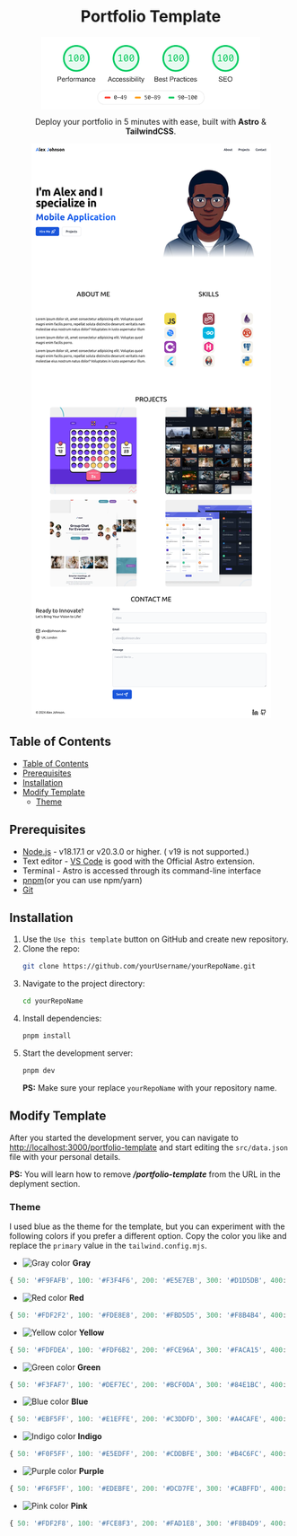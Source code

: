 <h1 align="center">Portfolio Template</h1>

<div align="center"><img src="/src/assets/100lighthouse.png" align="center"></div>

<p align="center">Deploy your portfolio in 5 minutes with ease, built with <strong>Astro</strong> & <strong>TailwindCSS</strong>.</p>

<div align="center"><img src="/src/assets/screenshot.png" align="center"></div>

## Table of Contents

- [Table of Contents](#table-of-contents)
- [Prerequisites](#prerequisites)
- [Installation](#installation)
- [Modify Template](#modify-template)
  - [Theme](#theme)

## Prerequisites

- [Node.js](https://nodejs.org/en/download/package-manager) - v18.17.1 or v20.3.0 or higher. ( v19 is not supported.)
- Text editor - [VS Code](https://nodejs.org/en/download/package-manager) is good with the Official Astro extension.
- Terminal - Astro is accessed through its command-line interface
- [pnpm](https://pnpm.io)(or you can use npm/yarn)
- [Git](https://git-scm.com/downloads)

## Installation

1. Use the `Use this template` button on GitHub and create new repository.
2. Clone the repo:
   ```sh
   git clone https://github.com/yourUsername/yourRepoName.git
   ```
3. Navigate to the project directory:
   ```sh
   cd yourRepoName
   ```
4. Install dependencies:
   ```sh
   pnpm install
   ```
5. Start the development server:
   ```sh
   pnpm dev
   ```
   **PS:** Make sure your replace `yourRepoName` with your repository name.

## Modify Template

After you started the development server, you can navigate to [http://localhost:3000/portfolio-template](http://localhost:3000/portfolio-template) and start editing the `src/data.json` file with your personal details.

**PS:** You will learn how to remove **_/portfolio-template_** from the URL in the deplyment section.

### Theme

I used blue as the theme for the template, but you can experiment with the following colors if you prefer a different option. Copy the color you like and replace the `primary` value in the `tailwind.config.mjs`.

- ![Gray color](https://via.placeholder.com/20x20/6B7280/000000?text=) **Gray**

```js
{ 50: '#F9FAFB', 100: '#F3F4F6', 200: '#E5E7EB', 300: '#D1D5DB', 400: '#9CA3AF', 500: '#6B7280', 600: '#4B5563', 700: '#374151', 800: '#1F2937', 900: '#111827' }
```

- ![Red color](https://via.placeholder.com/20x20/F05252/000000?text=) **Red**

```js
{ 50: '#FDF2F2', 100: '#FDE8E8', 200: '#FBD5D5', 300: '#F8B4B4', 400: '#F98080', 500: '#F05252', 600: '#E02424', 700: '#C81E1E', 800: '#9B1C1C', 900: '#771D1D' }
```

- ![Yellow color](https://via.placeholder.com/20x20/C27803/000000?text=) **Yellow**

```js
{ 50: '#FDFDEA', 100: '#FDF6B2', 200: '#FCE96A', 300: '#FACA15', 400: '#E3A008', 500: '#C27803', 600: '#9F580A', 700: '#8E4B10', 800: '#723B13', 900: '#633112' }
```

- ![Green color](https://via.placeholder.com/20x20/0E9F6E/000000?text=) **Green**

```js
{ 50: '#F3FAF7', 100: '#DEF7EC', 200: '#BCF0DA', 300: '#84E1BC', 400: '#31C48D', 500: '#0E9F6E', 600: '#057A55', 700: '#046C4E', 800: '#03543F', 900: '#014737' }
```

- ![Blue color](https://via.placeholder.com/20x20/3F83F8/000000?text=) **Blue**

```js
{ 50: '#EBF5FF', 100: '#E1EFFE', 200: '#C3DDFD', 300: '#A4CAFE', 400: '#76A9FA', 500: '#3F83F8', 600: '#1C64F2', 700: '#1A56DB', 800: '#1E429F', 900: '#233876' }
```

- ![Indigo color](https://via.placeholder.com/20x20/6875F5/000000?text=) **Indigo**

```js
{ 50: '#F0F5FF', 100: '#E5EDFF', 200: '#CDDBFE', 300: '#B4C6FC', 400: '#8DA2FB', 500: '#6875F5', 600: '#5850EC', 700: '#5145CD', 800: '#42389D', 900: '#362F78' }
```

- ![Purple color](https://via.placeholder.com/20x20/9061F9/000000?text=) **Purple**

```js
{ 50: '#F6F5FF', 100: '#EDEBFE', 200: '#DCD7FE', 300: '#CABFFD', 400: '#AC94FA', 500: '#9061F9', 600: '#7E3AF2', 700: '#6C2BD9', 800: '#5521B5', 900: '#4A1D96' }
```

- ![Pink color](https://via.placeholder.com/20x20/E74694/000000?text=) **Pink**

```js
{ 50: '#FDF2F8', 100: '#FCE8F3', 200: '#FAD1E8', 300: '#F8B4D9', 400: '#F17EB8', 500: '#E74694', 600: '#D61F69', 700: '#BF125D', 800: '#99154B', 900: '#751A3D' }
```
